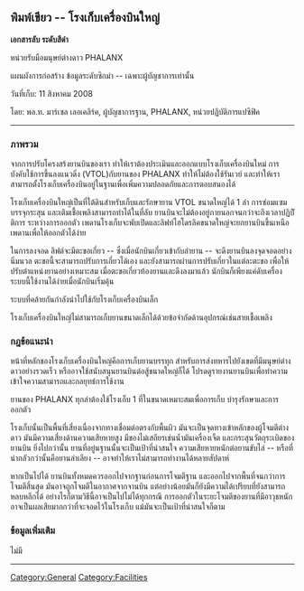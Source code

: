 ## พิมพ์เขียว -- โรงเก็บเครื่องบินใหญ่

**เอกสารลับ ระดับสีดำ**

หน่วยรับมือมนุษย์ต่างดาว PHALANX

แผนผังการก่อสร้าง ข้อมูลระดับซิกม่า -- เฉพาะผู้บัญชาการเท่านั้น

วันที่เก็บ: 11 สิงหาคม 2008

โดย: พล.ท. มาร์เซล เลอเคลิร์ค, ผู้บัญชาการฐาน, PHALANX, หน่วยปฏิบัติการแปซิฟิค

------------------------------------------------------------------------

### ภาพรวม

จากการปรับโครงสร้งยานบินของเรา ทำให้เราต้องประเมินและออกแบบโรงเก็บเครื่องบินใหม่
การบังคับใช้การขึ้นลงแนวดิ่ง (VTOL)กับยานของ PHALANX ทำให้ไม่ต้องใช้รันเวย์
และทำให้เราสามารถตั้งโรงเก็บเครื่องบินอยู่ในฐานเพื่อเพิ่มความปลอดภัยและการตอบสนองได้

โรงเก็บเครื่องบินใหญ่เป็นที่ใต้ดินสำหรับเก็บและรักษายาน VTOL ขนาดใหญ่ได้ 1 ลำ การซ่อมแซม
บรรจุกระสุน และเติมเชื้อเพลิงสามารถทำได้ในที่ลับ
ยานบินจะไม่ต้องอยู่ภายนอกจนกว่าจะถึงเวลาปฏิบัิติการ ระหว่างการออกตัว
เพดานโรงเก็บจะพับเปิดและลิฟท์ไฮโดรลิคขนาดใหญ่จะยกยานบินขึ้นเหนือเพดานเพื่อให้ออกตัวได้ง่าย

ในการลงจอด ลิฟต์จะมีตะขอเกี่ยว -- ซึ่งเมื่อนักบินเกี่ยวเข้ากับลำยาน --
จะดึงยานบินลงจุดจอดอย่างนิ่มนวล ตะขอนี้จะสามารถปรับการเกี่ยวได้เอง
และยังสามารถผ่านการปรับเกี่ยวในแต่ละตะขอ เพื่อให้ปรับตำแหน่งยานอย่างเหมาะสม
เมื่อตะขอเกี่ยวท้องยานและดึงลงมาแล้ว นักบินก็เพียงแค่ดับเครื่อง
ระบบนี้ใช้งานได้ง่ายเมื่อนักบินเริ่มคุ้น

ระบบที่คล้ายกันกำลังนำไปใช้กับโรงเก็บเครื่องบินเล็ก

โรงเก็บเครื่องบินใหญ่ไม่สามารถเก็บยานขนาดเล็กได้ด้วยข้อจำกัดด้านอุปกรณ์เช่นสายเชื้อเพลิง

### กฎข้อแนะนำ

หน้าที่หลักของโรงเก็บเครื่องบินใหญ่คือการเก็บยานบรรทุก
สำหรับการส่งทหารไปยังเขตที่มีมนุษย์ต่างดาวอย่างรวดเร็ว
หรืออาจใช้สนับสนุนยานบินต่อสู้ขนาดใหญ่ก็ได้
โปรดดูรายงานยานบินเพื่อทำความเข้าใจความสามารถและกลยุทธ์การใช้งาน

ยานของ PHALANX ทุกลำต้องใช้โรงเก็บ 1 ที่ในขนาดเหมาะสมเพื่อการเก็บ
บำรุงรักษาและการออกตัว

โรงเก็บนั้นเป็นพื้นที่เสี่ยงเนื่องจากทางเชื่อมต่อตรงกับพื้นผิว
มันจะเป็นจุดทางเข้าหลักของผู้โจมตีต่างดาว มันมีความเสี่ยงด้านความเสียหายสูง
มีของไม่เสถียรเช่นน้ำมันเครื่องเจ็ต และกระสุนวัตถุระเบิดของยานบิน ยิ่งไปกว่านั้น
ยานที่อยู่นฐานนั้นจะเป็นเป้าที่น่าสนใจ ความเสียหายหนักต่อยานขับไล่ --
หรือที่น่ากลัวกว่านั้นคือยานลำเลียง -- อาจทำให้เราไม่สามารถทำงานได้หลายสัปดาห์

หากเป็นไปได้ ยานบินทั้งหมดควรออกไปจากฐานก่อนการโจมตีฐาน
และออกไปจากพื้นที่จนกว่าการโจมตีสิ้นสุด มันอาจถูกโจมตีในอากาศจากจานบิน
แต่อย่างน้อยมันก็ยังมีความได้เปรียบที่ยังสามารถหลบหลีกได้
อย่างไรก็ตามวิธีนี้อาจเป็นไปไม่ได้ทุกกรณี
การออกตัวในระยะโจมตีของยานที่มีอาวุธหนักอาจเป็นผลเสียมากกว่าที่จะจอดไว้ในโรงเก็บ
แม้มันจะเป็นเป้าที่น่าสนใจก็ตาม

### ข้อมูลเพิ่มเติม

ไม่มี

------------------------------------------------------------------------

[Category:General](Category:General "wikilink")
[Category:Facilities](Category:Facilities "wikilink")